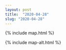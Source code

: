 ```yaml
---
layout: post
title:  "2020-04-28"
slug: "2020-04-28"
---
```

{% include map.html %}

{% include map-alt.html %}
